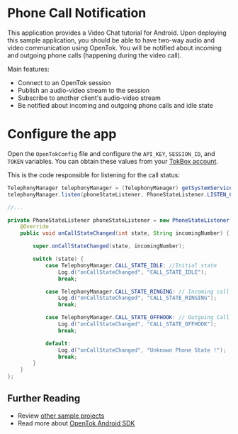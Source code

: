 # Phone Call Notification

This application provides a Video Chat tutorial for Android. Upon deploying this sample application, you should be
able to have two-way audio and video communication using OpenTok. You will be notified about incoming and outgoing
phone calls (happening during the video call).

Main features:
* Connect to an OpenTok session
* Publish an audio-video stream to the session
* Subscribe to another client's audio-video stream
* Be notified about incoming and outgoing phone calls and idle state

# Configure the app 
Open the `OpenTokConfig` file and configure the `API_KEY`, `SESSION_ID`, and `TOKEN` variables. You can obtain these values from your [TokBox account](https://tokbox.com/account/#/).

This is the code responsible for listening for the call status:

```java
TelephonyManager telephonyManager = (TelephonyManager) getSystemService(Context.TELEPHONY_SERVICE);
telephonyManager.listen(phoneStateListener, PhoneStateListener.LISTEN_CALL_STATE);

//...

private PhoneStateListener phoneStateListener = new PhoneStateListener() {
    @Override
    public void onCallStateChanged(int state, String incomingNumber) {

        super.onCallStateChanged(state, incomingNumber);

        switch (state) {
            case TelephonyManager.CALL_STATE_IDLE: //Initial state
                Log.d("onCallStateChanged", "CALL_STATE_IDLE");
                break;

            case TelephonyManager.CALL_STATE_RINGING: // Incoming call Ringing
                Log.d("onCallStateChanged", "CALL_STATE_RINGING");
                break;

            case TelephonyManager.CALL_STATE_OFFHOOK: // Outgoing Call | Accepted incoming call
                Log.d("onCallStateChanged", "CALL_STATE_OFFHOOK");
                break;

            default:
                Log.d("onCallStateChanged", "Unknown Phone State !");
                break;
        }
    }
};
```

## Further Reading

* Review [other sample projects](../)
* Read more about [OpenTok Android SDK](https://tokbox.com/developer/sdks/android/)

